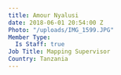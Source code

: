```yaml
---
title: Amour Nyalusi
date: 2018-06-01 20:54:00 Z
Photo: "/uploads/IMG_1599.JPG"
Member Type:
  Is Staff: true
Job Title: Mapping Supervisor
Country: Tanzania
---
```


